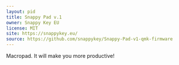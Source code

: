 ```yaml
---
layout: pid
title: Snappy Pad v.1
owner: Snappy Key EU
license: MIT
site: https://snappykey.eu/
source: https://github.com/snappykey/Snappy-Pad-v1-qmk-firmware
---
```

Macropad. It will make you more productive!
